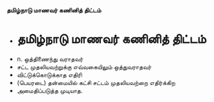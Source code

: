 **தமிழ்நாடு மாணவர் கணினித் திட்டம்**
- # தமிழ்நாடு மாணவர் கணினித் திட்டம்
- n. ஒத்திணைந்து வராதவர்
- சட்ட முதலியவற்றுக்கு எவ்வகையிலும் ஒத்துவராதவர்
- விட்டுக்கொடுக்காத எதிரி
-  (பெயரடை) தன்மையில் கட்சி சட்டம் முதலியவற்றை எதிர்க்கிற
- அமைதிப்படுத்த முடியாத.


